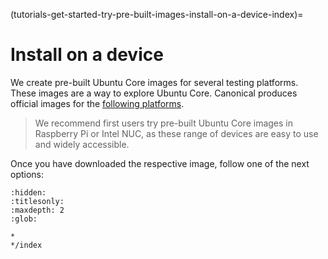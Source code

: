 (tutorials-get-started-try-pre-built-images-install-on-a-device-index)=
# Install on a device

We create pre-built Ubuntu Core images for several testing platforms. These images are a way to explore Ubuntu Core. Canonical produces official images for the [following platforms](https://ubuntu.com/core/docs/supported-platforms).

> We recommend first users try pre-built Ubuntu Core images in Raspberry Pi or Intel NUC, as these range of devices are easy to use and widely accessible.

Once you have downloaded the respective image, follow one of the next options: 


```{toctree}
:hidden:
:titlesonly:
:maxdepth: 2
:glob:

*
*/index
